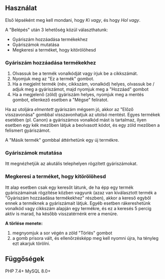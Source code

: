 
## Használat

Első lépséként meg kell mondani, hogy *Ki vagy*, és hogy *Hol vagy*.<br>

A "Belépés" után 3 lehetőség közül választhatunk:
- Gyáriszám hozzáadása termékekhez
- Gyáriszámok mutatása
- Megkeresi a terméket, hogy kitörölöhesd

### Gyáriszám hozzáadása termékekhez
1. Olvassuk be a termék vonalkódját vagy írjuk be a cikkszámát.
2. Nyomjuk meg az "Ez a termék" gombot.
3. Ha a megjelnt termék (név, cikkszám, vonalkód) helyes, olvassuk be / adjuk meg a gyáriszámot, majd nyomjuk meg a "Hozzáad" gombot
4. Ha a megjelenő (zöld) gyáriszám helyes, nyomjuk meg a mentés gombot, ellenkező esetben a "Mégse" feliratot.

Ha az utoljára _elmentett_ gyáriszám mégsem jó, akkor az "Előző visszavonása" gombbal visszavonhatjuk az utolsó mentést.
Egyes termékek esetében (pl. Canon) a gyáriszámos vonalkód mást is tartalmaz, ilyen esetben egy kék mezőben látjuk a beolvasott kódot, és egy zöld mezőben a felismert gyáriszámot.

A "Másik termék" gombbal áttérhetünk egy új termékre.

### Gyáriszámok mutatása

Itt megnézhetjük az akutális telephelyen rögzített gyáriszámokat.

### Megkeresi a terméket, hogy kitörölöhesd

Itt alap esetben csak egy keresőt látunk, de ha épp egy termék gyáriszámainak rögzítése közben vagyunk (azaz van kiválasztott termék a "Gyáriszám hozzáadása termékekhez" részben), akkor a kereső egyből ennek a terméknek a gyáriszámait látjuk.
Egyéb esetben rákereshetünk vonalkód vagy cikkszám alapján egy termékre, és ez a keresés 5 percig aktív is marad, ha később visszatérnénk erre a menüre.

**A törlése menete:**
1. megnyomjuk a sor végén a zöld "Törlés" gombot
2. a gomb prisora vált, és ellenőrzésképp meg kell nyomni újra, ha tényleg ezt akarjuk törölni.


## Függőségek
PHP 7.4+
MySQL 8.0+
